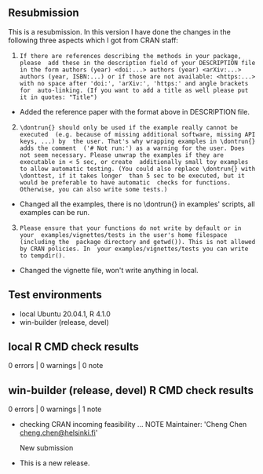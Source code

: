 ## Resubmission
This is a resubmission. In this version I have done the changes in the following three aspects which I got from CRAN staff:

1. `If there are references describing the methods in your package, please 
add these in the description field of your DESCRIPTION file in the form
authors (year) <doi:...>
authors (year) <arXiv:...>
authors (year, ISBN:...)
or if those are not available: <https:...>
with no space after 'doi:', 'arXiv:', 'https:' and angle brackets for 
auto-linking.
(If you want to add a title as well please put it in quotes: "Title")`

* Added the reference paper with the format above in DESCRIPTION file.

2. `\dontrun{} should only be used if the example really cannot be executed 
(e.g. because of missing additional software, missing API keys, ...) by 
the user. That's why wrapping examples in \dontrun{} adds the comment 
('# Not run:') as a warning for the user.
Does not seem necessary. Please unwrap the examples if they are executable in < 5 sec, or create 
additionally small toy examples to allow automatic testing.
(You could also replace \dontrun{} with \donttest, if it takes longer 
than 5 sec to be executed, but it would be preferable to have automatic 
checks for functions. Otherwise, you can also write some tests.)`

*  Changed all the examples, there is no \dontrun{} in examples' scripts, all examples can be run.

3. `Please ensure that your functions do not write by default or in your 
examples/vignettes/tests in the user's home filespace (including the 
package directory and getwd()). This is not allowed by CRAN policies. In 
your examples/vignettes/tests you can write to tempdir().`

*  Changed the vignette file, won't write anything in local.

## Test environments
* local Ubuntu 20.04.1, R 4.1.0
* win-builder (release, devel)

## local R CMD check results

0 errors | 0 warnings | 0 note

## win-builder (release, devel) R CMD check results

0 errors | 0 warnings | 1 note
* checking CRAN incoming feasibility ... NOTE
  Maintainer: 'Cheng Chen <cheng.chen@helsinki.fi>'

  New submission


* This is a new release.

